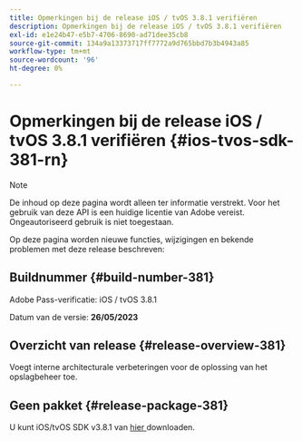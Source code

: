 ```yaml
---
title: Opmerkingen bij de release iOS / tvOS 3.8.1 verifiëren
description: Opmerkingen bij de release iOS / tvOS 3.8.1 verifiëren
exl-id: e1e24b47-e5b7-4706-8690-ad71dee35cb8
source-git-commit: 134a9a13373717ff7772a9d765bbd7b3b4943a85
workflow-type: tm+mt
source-wordcount: '96'
ht-degree: 0%

---
```


# Opmerkingen bij de release iOS / tvOS 3.8.1 verifiëren {#ios-tvos-sdk-381-rn}

>[!NOTE]
>
>De inhoud op deze pagina wordt alleen ter informatie verstrekt. Voor het gebruik van deze API is een huidige licentie van Adobe vereist. Ongeautoriseerd gebruik is niet toegestaan.

Op deze pagina worden nieuwe functies, wijzigingen en bekende problemen met deze release beschreven:

## Buildnummer {#build-number-381}

Adobe Pass-verificatie: iOS / tvOS 3.8.1

Datum van de versie: **26/05/2023**

## Overzicht van release {#release-overview-381}

Voegt interne architecturale verbeteringen voor de oplossing van het opslagbeheer toe.

## Geen pakket {#release-package-381}

U kunt iOS/tvOS SDK v3.8.1 van [ hier ](https://tve.zendesk.com/hc/en-us/articles/204963209) downloaden.
